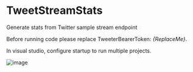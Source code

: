 # TweetStreamStats
Generate stats from Twitter sample stream endpoint

Before running code please replace  TweeterBearerToken: *{ReplaceMe}*.

In visual studio, configure startup to run multiple projects.

![image](https://user-images.githubusercontent.com/3245515/179299345-e5929ca5-4552-4f14-8100-dc0c8970d283.png)

